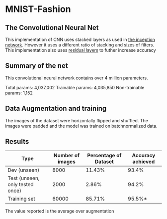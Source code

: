  # MNIST-Fashion

## The Convolutional Neural Net
This implementation of CNN uses stacked layers as used in [the inception network](https://www.cs.unc.edu/~wliu/papers/GoogLeNet.pdf "Going deeper with convolutions"). However it uses a different ratio of stacking and sizes of filters. This implementation also uses [residual layers](https://www.cv-foundation.org/openaccess/content_cvpr_2016/papers/He_Deep_Residual_Learning_CVPR_2016_paper.pdf "Deep Residual Learning") to futher increase accuracy

## Summary of the net

This convolutional neural network contains over 4 million parameters.

Total params: 4,037,002
Trainable params: 4,035,850
Non-trainable params: 1,152


## Data Augmentation and training
The images of the dataset were horizontally flipped and shuffled.
The images were padded and the model was trained on batchnormalized data.

## Results

| Type                            | Number of images | Percentage of Dataset | Accuracy achieved |
|---------------------------------|------------------|-----------------------|-------------------|
| Dev  (unseen)                   | 8000             | 11.43%                | 93.4%             |
| Test (unseen, only tested once) | 2000             | 2.86%                 | 94.2%             |
| Training set                    | 60000            | 85.71%                | 95.5%*            |

The value reported is the average over augmentation
